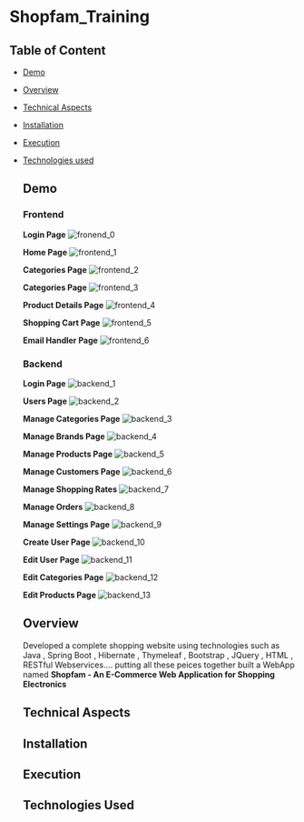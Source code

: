 # Shopfam_Training 
## Table of Content
- [Demo](https://github.com/riya3110/Shopfam_Training/blob/main/README.md#demo)
- [Overview](https://github.com/riya3110/Shopfam_Training/blob/main/README.md#overview)
- [Technical Aspects](https://github.com/riya3110/Shopfam_Training/blob/main/README.md#technical-aspects)
- [Installation](https://github.com/riya3110/Shopfam_Training/blob/main/README.md#Installation)
- [Execution](https://github.com/riya3110/Shopfam_Training/blob/main/README.md#Execution)
- [Technologies used](https://github.com/riya3110/Shopfam_Training/blob/main/README.md#technologies-used)

  ## Demo
  ### Frontend 
  **Login Page**
  ![fronend_0](https://github.com/riya3110/Shopfam_Training/assets/69893597/f57f7b1f-1dc9-49b4-b60b-c7d8b5cb8401)

  **Home Page**
  ![frontend_1](https://github.com/riya3110/Shopfam_Training/assets/69893597/3e318df4-4d5a-4097-a454-b2cef2b0f697)

  **Categories Page**
  ![frontend_2](https://github.com/riya3110/Shopfam_Training/assets/69893597/ffbfd9f6-4acc-4365-b069-7015912755fb)

  **Categories Page**
  ![frontend_3](https://github.com/riya3110/Shopfam_Training/assets/69893597/2ff68747-b299-4bee-95fd-25ba310544d1)

  **Product Details Page**
  ![frontend_4](https://github.com/riya3110/Shopfam_Training/assets/69893597/ef57d15f-4f40-418a-a372-859b69e0d3c0)

  **Shopping Cart Page**
  ![frontend_5](https://github.com/riya3110/Shopfam_Training/assets/69893597/9d595957-805f-4632-8766-27d1567d31b8)

  **Email Handler Page**
  ![frontend_6](https://github.com/riya3110/Shopfam_Training/assets/69893597/28ccf5d0-7bf2-4387-a934-3df9ef87ac33)

  ### Backend
  **Login Page**
  ![backend_1](https://github.com/riya3110/Shopfam_Training/assets/69893597/1d4abf06-3bcb-4436-b65e-c887b4bf84a8)

  **Users Page**
  ![backend_2](https://github.com/riya3110/Shopfam_Training/assets/69893597/b91a6f9e-01b4-456d-bb08-fdd1977cbe69)

  **Manage Categories Page**
  ![backend_3](https://github.com/riya3110/Shopfam_Training/assets/69893597/792dda6f-dd91-4f4a-bfbd-4093d0ba968c)

  **Manage Brands Page**
  ![backend_4](https://github.com/riya3110/Shopfam_Training/assets/69893597/c3b87c9a-1012-4a99-b6d3-d7ca2da95539)

  **Manage Products Page**
  ![backend_5](https://github.com/riya3110/Shopfam_Training/assets/69893597/12a57fa7-b25d-4f24-b15d-32444d37ccac)

  **Manage Customers Page**
  ![backend_6](https://github.com/riya3110/Shopfam_Training/assets/69893597/5c234e9f-4d66-4bb7-9c65-f34d3cd7b0a0)

  **Manage Shopping Rates**
  ![backend_7](https://github.com/riya3110/Shopfam_Training/assets/69893597/e8373ef0-8af2-4daf-9e42-95e62e3a2e13)

  **Manage Orders**
  ![backend_8](https://github.com/riya3110/Shopfam_Training/assets/69893597/8c76b8f9-19b6-4761-aba6-9378a3775c0d)

  **Manage Settings Page**
  ![backend_9](https://github.com/riya3110/Shopfam_Training/assets/69893597/cf7dd89b-f30c-4f18-a3ee-7ea5d5e95379)

  **Create User Page**
  ![backend_10](https://github.com/riya3110/Shopfam_Training/assets/69893597/e4a15afe-af5b-4825-8535-f719d4f7fa2c)

  **Edit User Page**
  ![backend_11](https://github.com/riya3110/Shopfam_Training/assets/69893597/7d9440a0-e234-4e9d-9ea2-35f76a1ffafd)

  **Edit Categories Page**
  ![backend_12](https://github.com/riya3110/Shopfam_Training/assets/69893597/06af9004-e710-4586-afa0-2ff34dd97dba)

  **Edit Products Page**
  ![backend_13](https://github.com/riya3110/Shopfam_Training/assets/69893597/dd7b24ad-ef26-4126-889b-8469611202a8)
  
  ## Overview
  Developed a complete shopping website using technologies such as Java , Spring Boot , Hibernate , Thymeleaf , Bootstrap , JQuery , HTML , RESTful Webservices.... putting all these 
  peices together built a WebApp named **Shopfam - An E-Commerce Web Application for Shopping Electronics** 

  ## Technical Aspects
  

  ## Installation

  ## Execution

  ## Technologies Used
